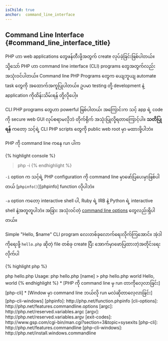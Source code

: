 ```yaml
---
isChild: true
anchor:  command_line_interface
---
```


## Command Line Interface {#command_line_interface_title}


PHP ဟာ web applications တွေဖန်တီးဖို့အတွက် create လုပ်ခဲ့ခြင်းဖြစ်ပါတယ်။ သို့သော် PHP ဟာ command line interface (CLI) programs တွေအတွက်လည်း အသုံးဝင်ပါတယ်။
Command line PHP Programs တွေက ယျေဘူယျ automate task တွေကို အထောက်အကူပြုပါတယ်။  ဥပမာ testing တို့ development နဲ့ application ကိုထိန်းသိမ်းရန် တို့လိုပေါ့။

CLI PHP programs တွေဟာ powerful ဖြစ်ပါတယ်၊ အကြောင်းက သင့် app ရဲ့ code ကို secure web GUI လုပ်စရာမလိုဘဲ တိုက်ရိုက် အသုံးပြုလို့ရတာကြောင့်ပါ။ **သတိပြုရန်** ကတော့ သင့်ရဲ့ CLI PHP scripts တွေကို public web root မှာ မထားဖို့ပါဘဲ။

PHP ကို command line ကနေ run ပါက 

{% highlight console %}
> php -i
{% endhighlight %}

`-i` option က သင့်ရဲ့ PHP configuration ကို command line မှာဖော်ပြပေးမှာဖြစ်ပါတယ် [`phpinfo()`][phpinfo] function လိုပါဘဲ။

`-a` option ကတော့ interactive shell ပါ, Ruby ရဲ့ IRB နဲ့ Python ရဲ့ interactive shell နဲ့အတူတူပါဘဲ။ အခြား အသုံးဝင်တဲ့ [command line options](cli-options)  တွေလည်းရှိပါတယ်။

Simple "Hello, $name" CLI program လေးတစ်ခုလောက်ရေးလိုက်ကြအောင်။ အဲ့ဒါကိုရေးဖို့ `hello.php` ဆိုတဲ့ file တစ်ခု create ပြီး အောက်မှာဖောပြထားတဲ့အတိုင်းရေးလိုက်ပါ

{% highlight php %}
<?php
if ($argc !== 2) {
   echo "Usage: php hello.php [name].\n";
   exit(1);
}
$name = $argv[1];
echo "Hello, $name\n";
{% endhighlight %}


PHP က special variables နှစ်ခု ကို သင့် script argument run လိုက်တဲ့အပေါ်မူတည်ပြီးတော့ sets up လုပ်လိုက်ပါတယ်။
 [`$argc`][argc] က  integer variable တစ်ခုဖြစ်ပြီးတော့ argument *count* နဲ့ [`$argv`][argv] က array variable တစ်ခုဖြစ်ပြီး argument တစ်ခုချင်းဆီရဲ့ **value** ပါဝင်ပါတယ်။ ပထမ argument ကသင့် PHP script file name ဖြစ်ပါတယ်၊ အခုအခြေအနေမှာဆိုရင် `hello.php` ဖြစ်ပါတယ်။


`exit()` expression က 0 မဟုတ်တဲ့ numbers တွေကို ယျေဘူယျအားဖြင့် command failed ဖြစ်တယ်ဆိုတာကို shell ကသိဖို့ရာအတွက်အသုံးပြုပါတယ်။ exit codes တွေကို [ဒီမှာ](exit-codes) တွေ့နိုင်ပါတယ်။

ထက်မှာဖော်ပြထားတဲ့ script ကို command line ကနေ run ဖို့အတွက်:

{% highlight console %}
> php hello.php
Usage: php hello.php [name]
> php hello.php world
Hello, world
{% endhighlight %}

 * [PHP ကို command line မှ run တာကိုလေ့လာခြင်း][php-cli]
 * [Window မှာ command line ဘယ်လို run မလဲဆိုတာလေ့လာခြင်း][php-cli-windows]


[phpinfo]: http://php.net/function.phpinfo
[cli-options]: http://php.net/features.commandline.options
[argc]: http://php.net/reserved.variables.argc
[argv]: http://php.net/reserved.variables.argv
[exit-codes]: http://www.gsp.com/cgi-bin/man.cgi?section=3&amp;topic=sysexits
[php-cli]: http://php.net/features.commandline
[php-cli-windows]: http://php.net/install.windows.commandline
